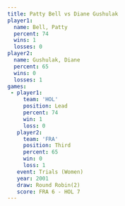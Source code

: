 ```yaml
---
title: Patty Bell vs Diane Gushulak
player1:               
  name: Bell, Patty    
  percent: 74          
  wins: 1              
  losses: 0            
player2:               
  name: Gushulak, Diane
  percent: 65          
  wins: 0              
  losses: 1            
games:
 - player1:        
     team: 'HOL'   
     position: Lead
     percent: 74   
     win: 1        
     loss: 0       
   player2:         
     team: 'FRA'    
     position: Third
     percent: 65    
     win: 0         
     loss: 1        
   event: Trials (Women)
   year: 2001           
   draw: Round Robin(2) 
   score: FRA 6 - HOL 7 
---
```

